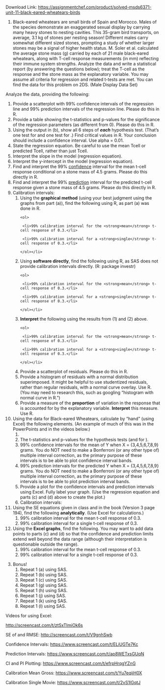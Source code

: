 Download Link: https://assignmentchef.com/product/solved-msds6371-unit-11-black-eared-wheatears-birds
<br>



<ol>

 <li>Black-eared wheatears are small birds of Spain and Morocco. Males of the species demonstrate an exaggerated sexual display by carrying many heavy stones to nesting cavities. This 35-gram bird transports, on average, 3.1 kg of stones per nesting season! Different males carry somewhat different sized stones, prompting a study of whether larger stones may be a signal of higher health status. M. Soler et al. calculated the average stone mass (g) carried by each of 21 male black-eared wheatears, along with T-cell response measurements (in mm) reflecting their immune system strengths. Analyze the data and write a statistical report (by answering the questions below); treat the T-cell as the response and the stone mass as the explanatory variable. You may assume all criteria for regression and related t-tests are met. You can find the data for this problem on 2DS. (Male Display Data Set)</li>

</ol>

Analyze the data, providing the following:

<ol>

 <li>Provide a scatterplot with 99% confidence intervals of the regression line and 99% prediction intervals of the regression line. Please do this in R.</li>

 <li>Provide a table showing the t-statistics and p-values for the significance of the regression parameters (as different from 0). Please do this in R.</li>

 <li>Using the output in (b), show all 6 steps of <strong><em>each</em></strong> hypothesis test. (That’s one test for and one test for .) Find critical values in R. Your conclusion should include a confidence interval. Use alpha = 0.01.</li>

 <li>State the regression equation. Be careful to use the mean Tcell or predicted Tcell, rather than just Tcell.</li>

 <li>Interpret the slope in the model (regression equation).</li>

 <li>Interpret the y-intercept in the model (regression equation).</li>

 <li>Find and interpret the 99% <u>confidence</u> interval for the mean t-cell response conditional on a stone mass of 4.5 grams. Please do this directly in R.</li>

 <li>Find and interpret the 99% <u>prediction</u> interval for the predicted t-cell response given a stone mass of 4.5 grams. Please do this directly in R.</li>

 <li>Calibration intervals:

  <ol>

   <li>Using the <strong>graphical method</strong> (using your best judgment using the graphs from part (a)), find the following using R, as part (a) was done in R.

    <ol>

     <li>99% calibration interval for the <strong>mean</strong> t-cell response of 0.3.</li>

     <li>99% calibration interval for a <strong>single</strong> t-cell response of 0.3.</li>

    </ol></li>

   <li>Using <strong>software directly</strong>, find the following using R, as SAS does not provide calibration intervals directly. (R: package investr)

    <ol>

     <li>99% calibration interval for the <strong>mean</strong> t-cell response of 0.3.</li>

     <li>99% calibration interval for a <strong>single</strong> t-cell response of 0.3.</li>

    </ol></li>

   <li><strong>Interpret</strong> the following using the results from (1) and (2) above.

    <ol>

     <li>99% calibration interval for the <strong>mean</strong> t-cell response of 0.3.</li>

     <li>99% calibration interval for a <strong>single</strong> t-cell response of 0.3.</li>

    </ol></li>

   <li>Provide a scatterplot of residuals. Please do this in R.</li>

   <li>Provide a histogram of residuals with a normal distribution superimposed. It might be helpful to use studentized residuals, rather than regular residuals, with a normal curve overlay. Use R. (You may need to research this, such as googling “histogram with normal curve in R.”)</li>

   <li>Provide a measure of the <strong>proportion</strong> of variation in the response that is accounted for by the explanatory variable. <strong>Interpret</strong> this measure. Use R.</li>

  </ol></li>

 <li>Using the data for Black-eared Wheatears, calculate by “hand” (using Excel) the following elements. (An example of much of this was in the PowerPoints and in the videos below.)

  <ol>

   <li></li>

   <li>The t-statistics and p-values for the hypothesis tests (and for ).</li>

   <li>99% confidence intervals for the mean of Y when X = {3,4,5,6,7,8,9} grams. You do NOT need to make a Bonferroni (or any other type of) multiple interval correction, as the primary purpose of these intervals is to be able to plot confidence interval bands.</li>

   <li>99% prediction intervals for the predicted Y when X = {3,4,5,6,7,8,9} grams. You do NOT need to make a Bonferroni (or any other type of) multiple interval correction, as the primary purpose of these intervals is to be able to plot prediction interval bands.</li>

   <li>Provide a plot for the confidence intervals and prediction intervals using Excel. Fully label your graph. (Use the regression equation and parts (c) and (d) above to create the plot.)</li>

   <li>Calibration intervals:</li>

  </ol></li>

 <li>Using the SE equations given in class and in the book (Version 3 page 194), find the following <strong>analytically</strong>. (Use Excel for calculations.)

  <ol>

   <li>99% calibration interval for the mean t-cell response of 0.3.</li>

   <li>99% calibration interval for a single t-cell response of 0.3.</li>

  </ol></li>

 <li>Using the <strong>Excel graphs</strong>, find the following. You may want to add data points to parts (c) and (d) so that the confidence and prediction limits extend well beyond the data range (although their interpretation is questionable outside the range).

  <ol>

   <li>99% calibration interval for the mean t-cell response of 0.3.</li>

   <li>99% calibration interval for a single t-cell response of 0.3.</li>

  </ol></li>

</ol>




<ol start="3">

 <li>Bonus!

  <ol>

   <li>Repeat 1 (a) using SAS.</li>

   <li>Repeat 1 (b) using SAS.</li>

   <li>Repeat 1 (c) using SAS.</li>

   <li>Repeat 1 (g) using SAS.</li>

   <li>Repeat 1 (h) using SAS.</li>

   <li>Repeat 1 (j) using SAS.</li>

   <li>Repeat 1 (k) using SAS.</li>

   <li>Repeat 1 (l) using SAS.</li>

  </ol></li>

</ol>




Videos for using Excel:

<a href="http://screencast.com/t/ztSxTImiOk6s">http://screencast.com/t/ztSxTImiOk6s</a>

SE of  and RMSE: <a href="http://screencast.com/t/V9gnhSwb">http://screencast.com/t/V9gnhSwb</a>

Confidence Intervals: <a href="https://www.screencast.com/t/ELiUGTe7Kc">https://www.screencast.com/t/ELiUGTe7Kc</a>

Prediction Intervals: <a href="https://www.screencast.com/t/ap8WETxsGUqN">https://www.screencast.com/t/ap8WETxsGUqN</a>

CI and PI Plotting: <a href="https://www.screencast.com/t/efrpHrqgYZnG">https://www.screencast.com/t/efrpHrqgYZnG</a>

Calibration Mean Gross:  <a href="https://www.screencast.com/t/Yu7eqiiH0X">https://www.screencast.com/t/Yu7eqiiH0X</a>

Calibration Single Movie:  <a href="https://www.screencast.com/t/2vS1lGqtJ">https://www.screencast.com/t/2vS1lGqtJ</a>